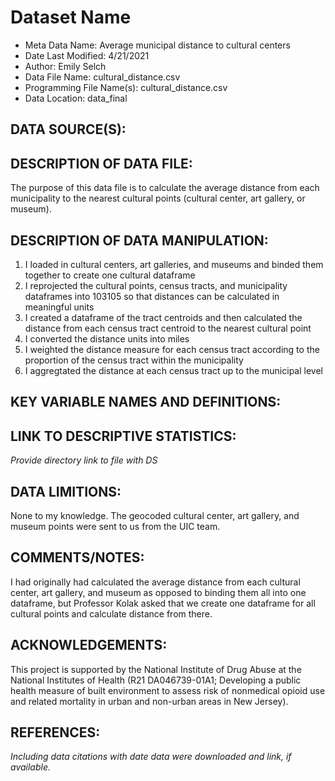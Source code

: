 
# Dataset Name # 

- Meta Data Name: Average municipal distance to cultural centers
- Date Last Modified: 4/21/2021
- Author: Emily Selch 
- Data File Name: cultural_distance.csv
- Programming File Name(s): cultural_distance.csv
- Data Location: data_final

## DATA SOURCE(S):

## DESCRIPTION OF DATA FILE: 
The purpose of this data file is to calculate the average distance from each municipality to the nearest cultural points (cultural center, art gallery, or museum).

## DESCRIPTION OF DATA MANIPULATION:
1) I loaded in cultural centers, art galleries, and museums and binded them together to create one cultural dataframe
3) I reprojected the cultural points, census tracts, and municipality dataframes into 103105 so that distances can be calculated in meaningful units
4) I created a dataframe of the tract centroids and then calculated the distance from each census tract centroid to the nearest cultural point
5) I converted the distance units into miles
6) I weighted the distance measure for each census tract according to the proportion of the census tract within the municipality
7) I aggregtated the distance at each census tract up to the municipal level

## KEY VARIABLE NAMES AND DEFINITIONS:

## LINK TO DESCRIPTIVE STATISTICS:
*Provide directory link to file with DS*

## DATA LIMITIONS:
None to my knowledge. The geocoded cultural center, art gallery, and museum points were sent to us from the UIC team. 

## COMMENTS/NOTES:  
I had originally had calculated the average distance from each cultural center, art gallery, and museum as opposed to binding them all into one dataframe, 
but Professor Kolak asked that we create one dataframe for all cultural points and calculate distance from there. 

## ACKNOWLEDGEMENTS:  
This project is supported by the National Institute of Drug Abuse at the National Institutes of Health (R21 DA046739-01A1; Developing a public health measure of built environment to assess risk of nonmedical opioid use and related mortality in urban and non-urban areas in New Jersey). 

## REFERENCES:
*Including data citations with date data were downloaded and link, if available.*

